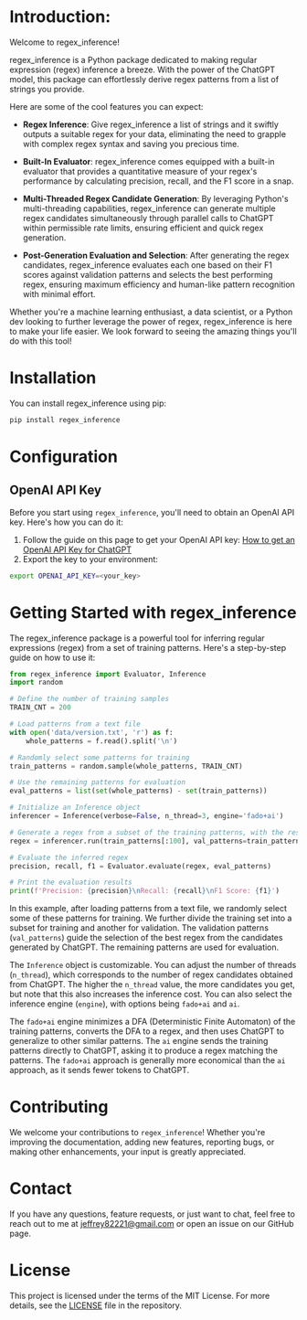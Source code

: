 # Introduction:

Welcome to regex_inference!

regex_inference is a Python package dedicated to making regular expression (regex) inference a breeze. With the power of the ChatGPT model, this package can effortlessly derive regex patterns from a list of strings you provide. 

Here are some of the cool features you can expect:

- **Regex Inference**: Give regex_inference a list of strings and it swiftly outputs a suitable regex for your data, eliminating the need to grapple with complex regex syntax and saving you precious time.

- **Built-In Evaluator**: regex_inference comes equipped with a built-in evaluator that provides a quantitative measure of your regex's performance by calculating precision, recall, and the F1 score in a snap.

- **Multi-Threaded Regex Candidate Generation**: By leveraging Python's multi-threading capabilities, regex_inference can generate multiple regex candidates simultaneously through parallel calls to ChatGPT within permissible rate limits, ensuring efficient and quick regex generation.

- **Post-Generation Evaluation and Selection**: After generating the regex candidates, regex_inference evaluates each one based on their F1 scores against validation patterns and selects the best performing regex, ensuring maximum efficiency and human-like pattern recognition with minimal effort.


Whether you're a machine learning enthusiast, a data scientist, or a Python dev looking to further leverage the power of regex, regex_inference is here to make your life easier. We look forward to seeing the amazing things you'll do with this tool!

# Installation 

You can install regex_inference using pip:

```bash
pip install regex_inference
```
# Configuration

## OpenAI API Key

Before you start using `regex_inference`, you'll need to obtain an OpenAI API key. Here's how you can do it:

1. Follow the guide on this page to get your OpenAI API key: [How to get an OpenAI API Key for ChatGPT](https://www.maisieai.com/help/how-to-get-an-openai-api-key-for-chatgpt)
2. Export the key to your environment:

```bash
export OPENAI_API_KEY=<your_key>
```

# Getting Started with regex_inference

The regex_inference package is a powerful tool for inferring regular expressions (regex) from a set of training patterns. Here's a step-by-step guide on how to use it:

```python
from regex_inference import Evaluator, Inference
import random

# Define the number of training samples
TRAIN_CNT = 200

# Load patterns from a text file
with open('data/version.txt', 'r') as f:
    whole_patterns = f.read().split('\n')

# Randomly select some patterns for training
train_patterns = random.sample(whole_patterns, TRAIN_CNT)

# Use the remaining patterns for evaluation
eval_patterns = list(set(whole_patterns) - set(train_patterns))

# Initialize an Inference object
inferencer = Inference(verbose=False, n_thread=3, engine='fado+ai')

# Generate a regex from a subset of the training patterns, with the rest used for validation
regex = inferencer.run(train_patterns[:100], val_patterns=train_patterns[100:])

# Evaluate the inferred regex
precision, recall, f1 = Evaluator.evaluate(regex, eval_patterns)

# Print the evaluation results
print(f'Precision: {precision}\nRecall: {recall}\nF1 Score: {f1}')
```

In this example, after loading patterns from a text file, we randomly select some of these patterns for training. We further divide the training set into a subset for training and another for validation. The validation patterns (`val_patterns`) guide the selection of the best regex from the candidates generated by ChatGPT. The remaining patterns are used for evaluation.

The `Inference` object is customizable. You can adjust the number of threads (`n_thread`), which corresponds to the number of regex candidates obtained from ChatGPT. The higher the `n_thread` value, the more candidates you get, but note that this also increases the inference cost. You can also select the inference engine (`engine`), with options being `fado+ai` and `ai`.

The `fado+ai` engine minimizes a DFA (Deterministic Finite Automaton) of the training patterns, converts the DFA to a regex, and then uses ChatGPT to generalize to other similar patterns. The `ai` engine sends the training patterns directly to ChatGPT, asking it to produce a regex matching the patterns. The `fado+ai` approach is generally more economical than the `ai` approach, as it sends fewer tokens to ChatGPT.

# Contributing

We welcome your contributions to `regex_inference`! Whether you're improving the documentation, adding new features, reporting bugs, or making other enhancements, your input is greatly appreciated. 

# Contact

If you have any questions, feature requests, or just want to chat, feel free to reach out to me at [jeffrey82221@gmail.com](mailto:jeffrey82221@gmail.com) or open an issue on our GitHub page.


# License

This project is licensed under the terms of the MIT License. For more details, see the [LICENSE](LICENSE) file in the repository.


